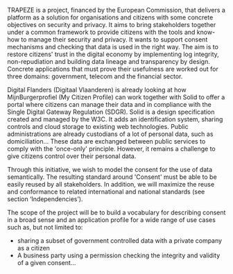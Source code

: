 TRAPEZE is a project, financed by the European Commission, that delivers a platform as a solution for organisations and citizens with some concrete objectives on security and privacy. It aims to bring stakeholders together under a common framework to provide citizens with the tools and know-how to manage their security and privacy. It wants to support consent mechanisms and checking that data is used in the right way. The aim is to restore citizens' trust in the digital economy by implementing log integrity, non-repudiation and building data lineage and transparency by design. Concrete applications that must prove their usefulness are worked out for three domains: government, telecom and the financial sector.

Digital Flanders (Digitaal Vlaanderen) is already looking at how MijnBurgerprofiel (My Citizen Profile) can work together with Solid to offer a portal where citizens can manage their data and in compliance with the Single Digital Gateway Regulation (SDGR). Solid is a design specification created and managed by the W3C. It adds an identification system, sharing controls and cloud storage to existing web technologies. Public administrations are already custodians of a lot of personal data, such as domiciliation... These data are exchanged between public services to comply with the 'once-only' principle. However, it remains a challenge to give citizens control over their personal data.

Through this initiative, we wish to model the consent for the use of data semantically. The resulting standard around 'Consent' must be able to be easily reused by all stakeholders. In addition, we will maximize the reuse and conformance to related international and national standards (see section ‘Independencies’).

The scope of the project will be to build a vocabulary for describing consent in a broad sense and an application profile for a wide range of use cases such as, but not limited to:

- sharing a subset of government controlled data with a private company as a citizen
- A business party using a permission checking the integrity and validity of a given consent...
